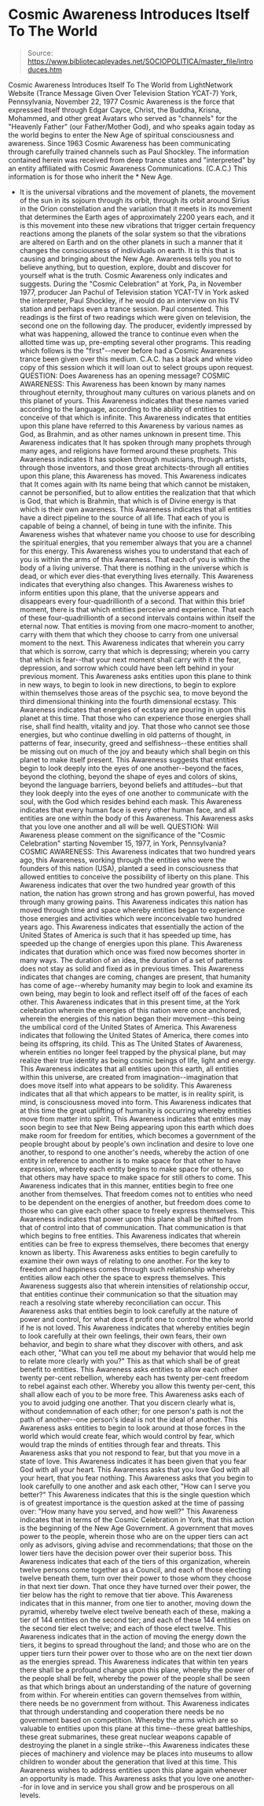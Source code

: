 # Cosmic Awareness Introduces Itself To The World

> Source: https://www.bibliotecapleyades.net/SOCIOPOLITICA/master_file/introduces.htm

Cosmic Awareness Introduces Itself To The World
from
LightNetwork Website
(Trance Message Given Over Television Station YCAT-7)
York, Pennsylvania, November 22, 1977
Cosmic Awareness is the force that expressed Itself
through Edgar Cayce, Christ, the Buddha, Krisna, Mohammed,
and other great Avatars who served as "channels" for the
"Heavenly Father" (our Father/Mother God),
and who speaks again today as the world begins to enter
the New Age of spiritual consciousness and awareness.
Since 1963 Cosmic Awareness has been communicating through carefully trained
channels such as Paul Shockley.
The information contained herein was received
from deep trance states and "interpreted"
by an entity affiliated with Cosmic Awareness Communications. (C.A.C.)
This information is for those who inherit the *
New Age.
* It is the universal vibrations and the movement of planets, the movement of the
sun in its sojourn through its orbit, through its orbit around Sirius in the
Orion constellation and the variation that it meets in its movement that
determines the Earth ages of approximately 2200 years each, and it is this
movement into these new vibrations that trigger certain frequency reactions
among the planets of the solar system so that the vibrations are altered on
Earth and on the other planets in such a manner that it changes the
consciousness of individuals on earth. It is this that is causing and bringing
about the New Age.
Awareness tells you not to believe anything,
but to question, explore, doubt and discover
for yourself what is the truth.
Cosmic Awareness only indicates and suggests.
During the "Cosmic Celebration" at York, Pa, in November 1977, producer
Jan Pachul of Television station YCAT-TV in York asked the interpreter,
Paul
Shockley, if he would do an interview on his TV station and perhaps even a
trance session. Paul consented.
This readings is the first of two readings which were given on television, the
second one on the following day. The producer, evidently impressed by what was
happening, allowed the trance to continue even when the allotted time was up,
pre-empting several other programs. This reading which follows is the
"first"--never before had a Cosmic Awareness trance been given over this medium.
C.A.C. has a black and white video copy of this session which it will loan out
to select groups upon request.
QUESTION:
Does Awareness has an opening message?
COSMIC AWARENESS:
This Awareness has been known by many names throughout eternity, throughout many cultures on various planets and on this planet of yours. This Awareness indicates that these names varied according to the language, according to the ability of entities to conceive of that which is infinite.
This Awareness indicates that entities upon this plane have referred to this Awareness by various names as God, as Brahmin, and as other names unknown in present time. This Awareness indicates that It has spoken through many prophets through many ages, and religions have formed around these prophets.
This Awareness indicates It has spoken through musicians, through artists, through those inventors, and those great architects-through all entities upon this plane, this Awareness has moved.
This Awareness indicates that It comes again with Its name being that which cannot be mistaken, cannot be personified, but to allow entities the realization that that which is God, that which is Brahmin, that which is of Divine energy is that which is their own awareness. This Awareness indicates that all entities have a direct pipeline to the source of all life. That each of you is capable of being a channel, of being in tune with the infinite. This Awareness wishes that whatever name you choose to use for describing the spiritual energies, that you remember always that you are a channel for this energy.
This Awareness wishes you to understand that each of you is within the arms of this Awareness. That each of you is within the body of a living universe. That there is nothing in the universe which is dead, or which ever dies-that everything lives eternally. This Awareness indicates that everything also changes.
This Awareness wishes to inform entities upon this plane, that the universe appears and disappears every four-quadrillionth of a second. That within this brief moment, there is that which entities perceive and experience. That each of these four-quadrillionth of a second intervals contains within itself the eternal now. That entities is moving from one macro-moment to another, carry with them that which they choose to carry from one universal moment to the next. This Awareness indicates that wherein you carry that which is sorrow, carry that which is depressing; wherein you carry that which is fear--that your next moment shall carry with it the fear, depression, and sorrow which could have been left behind in your previous moment.
This Awareness asks entities upon this plane to think in new ways, to begin to look in new directions, to begin to explore within themselves those areas of the psychic sea, to move beyond the third dimensional thinking into the fourth dimensional ecstasy. This Awareness indicates that energies of ecstasy are pouring in upon this planet at this time. That those who can experience those energies shall rise, shall find health, vitality and joy. That those who cannot see those energies, but who continue dwelling in old patterns of thought, in patterns of fear, insecurity, greed and selfishness--these entities shall be missing out on much of the joy and beauty which shall begin on this planet to make itself present.
This Awareness suggests that entities begin to look deeply into the eyes of one another--beyond the faces, beyond the clothing, beyond the shape of eyes and colors of skins, beyond the language barriers, beyond beliefs and attitudes--but that they look deeply into the eyes of one another to communicate with the soul, with the God which resides behind each mask. This Awareness indicates that every human face is every other human face, and all entities are one within the body of this Awareness.
This Awareness asks that you love one another and all will be well.
QUESTION:
Will Awareness please comment on the significance of the "Cosmic Celebration" starting November 15, 1977, in York, Pennsylvania?
COSMIC AWARENESS:
This Awareness indicates that two hundred years ago, this Awareness, working through the entities who were the founders of this nation (USA), planted a seed in consciousness that allowed entities to conceive the possibility of liberty on this plane. This Awareness indicates that over the two hundred year growth of this nation, the nation has grown strong and has grown powerful, has moved through many growing pains.
This Awareness indicates this nation has moved through time and space whereby entities began to experience those energies and activities which were inconceivable two hundred years ago. This Awareness indicates that essentially the action of the United States of America is such that it has speeded up time, has speeded up the change of energies upon this plane. This Awareness indicates that duration which once was fixed now becomes shorter in many ways. The duration of an idea, the duration of a set of patterns does not stay as solid and fixed as in previous times.
This Awareness indicates that changes are coming, changes are present, that humanity has come of age--whereby humanity may begin to look and examine its own being, may begin to look and reflect itself off of the faces of each other.
This Awareness indicates that in this present time, at the York celebration wherein the energies of this nation were once anchored, wherein the energies of this nation began their movement--this being the umbilical cord of the United States of America. This Awareness indicates that following the United States of America, there comes into being its offspring, its child. This as The United States of Awareness, wherein entities no longer feel trapped by the physical plane, but may realize their true identity as being cosmic beings of life, light and energy.
This Awareness indicates that all entities upon this earth, all entities within this universe, are created from imagination--imagination that does move itself into what appears to be solidity. This Awareness indicates that all that which appears to be matter, is in reality spirit, is mind, is consciousness moved into form. This Awareness indicates that at this time the great uplifting of humanity is occurring whereby entities move from matter into spirit.
This Awareness indicates that entities may soon begin to see that New Being appearing upon this earth which does make room for freedom for entities, which becomes a government of the people brought about by people's own inclination and desire to love one another, to respond to one another's needs, whereby the action of one entity in reference to another is to make space for that other to have expression, whereby each entity begins to make space for others, so that others may have space to make space for still others to come.
This Awareness indicates that in this manner, entities begin to free one another from themselves. That freedom comes not to entities who need to be dependent on the energies of another, but freedom does come to those who can give each other space to freely express themselves. This Awareness indicates that power upon this plane shall be shifted from that of control into that of communication. That communication is that which begins to free entities. This Awareness indicates that wherein entities can be free to express themselves, there becomes that energy known as liberty.
This Awareness asks entities to begin carefully to examine their own ways of relating to one another. For the key to freedom and happiness comes through such relationship whereby entities allow each other the space to express themselves. This Awareness suggests also that wherein intensities of relationship occur, that entities continue their communication so that the situation may reach a resolving state whereby reconciliation can occur. This Awareness asks that entities begin to look carefully at the nature of power and control, for what does it profit one to control the whole world if he is not loved.
This Awareness indicates that whereby entities begin to look carefully at their own feelings, their own fears, their own behavior, and begin to share what they discover with others, and ask each other, "What can you tell me about my behavior that would help me to relate more clearly with you?" This as that which shall be of great benefit to entities. This Awareness asks entities to allow each other twenty per-cent rebellion, whereby each has twenty per-cent freedom to rebel against each other. Whereby you allow this twenty per-cent, this shall allow each of you to be more free.
This Awareness asks each of you to avoid judging one another. That you discern clearly what is, without condemnation of each other; for one person's path is not the path of another--one person's ideal is not the ideal of another.
This Awareness asks entities to begin to look around at those forces in the world which would create fear, which would control by fear, which would trap the minds of entities through fear and threats. This Awareness asks that you not respond to fear, but that you move in a state of love. This Awareness indicates it has been given that you fear God with all your heart.
This Awareness asks that you love God with all your heart, that you fear nothing. This Awareness asks that you begin to look carefully to one another and ask each other, "How can I serve you better?" This Awareness indicates that this is the single question which is of greatest importance is the question asked at the time of passing over:
"How many have you served, and how well?"
This Awareness indicates that in terms of the Cosmic Celebration in York, that this action is the beginning of the New Age Government. A government that moves power to the people, wherein those who are on the upper tiers can act only as advisors, giving advise and recommendations; that those on the lower tiers have the decision power over their superior boss.
This Awareness indicates that each of the tiers of this organization, wherein twelve persons come together as a Council, and each of those electing twelve beneath them, turn over their power to those whom they choose in that next tier down. That once they have turned over their power, the tier below has the right to remove that tier above. This Awareness indicates that in this manner, from one tier to another, moving down the pyramid, whereby twelve elect twelve beneath each of these, making a tier of 144 entities on the second tier; and each of these 144 entities on the second tier elect twelve; and each of those elect twelve.
This Awareness indicates that in the action of moving the energy down the tiers, it begins to spread throughout the land; and those who are on the upper tiers turn their power over to those who are on the next tier down as the energies spread.
This Awareness indicates that within ten years there shall be a profound change upon this plane, whereby the power of the people shall be felt, whereby the power of the people shall be seen as that which brings about an understanding of the nature of governing from within. For wherein entities can govern themselves from within, there needs be no government from without.
This Awareness indicates that through understanding and cooperation there needs be no government based on competition. Whereby the arms which are so valuable to entities upon this plane at this time--these great battleships, these great submarines, these great nuclear weapons capable of destroying the planet in a single strike--this Awareness indicates these pieces of machinery and violence may be places into museums to allow children to wonder about the generation that lived at this time.
This Awareness wishes to address entities upon this plane again whenever an opportunity is made. This Awareness asks that you love one another--for in love and in service you shall grow and be prosperous on all levels.
